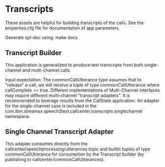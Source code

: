 # Transcripts 

These assets are helpful for building transcripts of the calls. See the properties.cfg file for documentation of app parameters. 

Generate spl-doc using: 
make docs

## Transcript Builder

This application is generalized to produce text transcripts from both single-channel and multi-channel calls. 

Input expectation: The commonCallUtterance type assumes that to "release" a call, we will receive a tuple of type 
commonCallUtterance where callComplete == true. Different implementations of Multi-Channel interfaces may require 
different multi-channel "transcript adapters". It is recommended to leverage results from the CallState application. 
An adapter for the single-channel case is included in the com.ibm.streamsx.speech2text.callcenter.transcripts.singlechannel
namespace. 

## Single Channel Transcript Adapter

This adapter consumes directly from the callcenter/speechprocessing/utterances topic and builds tuples of type commonCallUtterance
for consumption by the Transcript builder (by publishing to callcenter/commonCallUtterances). 